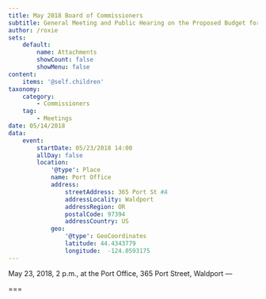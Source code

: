 ```yaml
---
title: May 2018 Board of Commissioners
subtitle: General Meeting and Public Hearing on the Proposed Budget for FY-2018-19
author: /roxie
sets:
    default:
        name: Attachments
        showCount: false
        showMenu: false
content:
    items: '@self.children'
taxonomy:
    category: 
        - Commissioners
    tag: 
        - Meetings
date: 05/14/2018
data:
    event:
        startDate: 05/23/2018 14:00
        allDay: false
        location:
            '@type': Place
            name: Port Office
            address:
                streetAddress: 365 Port St #A
                addressLocality: Waldport
                addressRegion: OR
                postalCode: 97394
                addressCountry: US
            geo:
                '@type': GeoCoordinates
                latitude: 44.4343779
                longitude:  -124.0593175
---
```


May 23, 2018, 2 p.m., at the Port Office, 365 Port Street, Waldport — 

===

